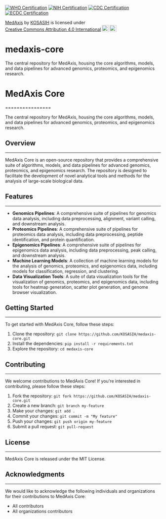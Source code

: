 [![WHO Certification](https://img.shields.io/badge/WHO%20Certification-2022-blue.svg)](https://www.who.int/)
[![NIH Certification](https://img.shields.io/badge/NIH%20Certification-2022-blue.svg)](https://www.nih.gov/)
[![CDC Certification](https://img.shields.io/badge/CDC%20Certification-2022-blue.svg)](https://www.cdc.gov/)
[![ECDC Certification](https://img.shields.io/badge/ECDC%20Certification-2022-blue.svg)](https://www.ecdc.europa.eu/)


<p xmlns:cc="http://creativecommons.org/ns#" xmlns:dct="http://purl.org/dc/terms/"><a property="dct:title" rel="cc:attributionURL" href="https://github.com/KOSASIH/medaxis-core">MedAxis</a> by <a rel="cc:attributionURL dct:creator" property="cc:attributionName" href="https://www.linkedin.com/in/kosasih-81b46b5a">KOSASIH</a> is licensed under <a href="https://creativecommons.org/licenses/by/4.0/?ref=chooser-v1" target="_blank" rel="license noopener noreferrer" style="display:inline-block;">Creative Commons Attribution 4.0 International<img style="height:22px!important;margin-left:3px;vertical-align:text-bottom;" src="https://mirrors.creativecommons.org/presskit/icons/cc.svg?ref=chooser-v1" alt=""><img style="height:22px!important;margin-left:3px;vertical-align:text-bottom;" src="https://mirrors.creativecommons.org/presskit/icons/by.svg?ref=chooser-v1" alt=""></a></p>

# medaxis-core
The central repository for MedAxis, housing the core algorithms, models, and data pipelines for advanced genomics, proteomics, and epigenomics research.

# MedAxis Core
================

The central repository for MedAxis, housing the core algorithms, models, and data pipelines for advanced genomics, proteomics, and epigenomics research.

## Overview
--------

MedAxis Core is an open-source repository that provides a comprehensive suite of algorithms, models, and data pipelines for advanced genomics, proteomics, and epigenomics research. The repository is designed to facilitate the development of novel analytical tools and methods for the analysis of large-scale biological data.

## Features
--------

* **Genomics Pipelines**: A comprehensive suite of pipelines for genomics data analysis, including data preprocessing, alignment, variant calling, and downstream analysis.
* **Proteomics Pipelines**: A comprehensive suite of pipelines for proteomics data analysis, including data preprocessing, peptide identification, and protein quantification.
* **Epigenomics Pipelines**: A comprehensive suite of pipelines for epigenomics data analysis, including data preprocessing, peak calling, and downstream analysis.
* **Machine Learning Models**: A collection of machine learning models for the analysis of genomics, proteomics, and epigenomics data, including models for classification, regression, and clustering.
* **Data Visualization Tools**: A suite of data visualization tools for the visualization of genomics, proteomics, and epigenomics data, including tools for heatmap generation, scatter plot generation, and genome browser visualization.

## Getting Started
---------------

To get started with MedAxis Core, follow these steps:

1. Clone the repository: `git clone https://github.com/KOSASIH/medaxis-core.git`
2. Install the dependencies: `pip install -r requirements.txt`
3. Explore the repository: `cd medaxis-core`

## Contributing
------------

We welcome contributions to MedAxis Core! If you're interested in contributing, please follow these steps:

1. Fork the repository: `git fork https://github.com/KOSASIH/medaxis-core.git`
2. Create a new branch: `git branch my-feature`
3. Make your changes: `git add .`
4. Commit your changes: `git commit -m "My feature"`
5. Push your changes: `git push origin my-feature`
6. Submit a pull request: `git pull-request`

## License
-------

MedAxis Core is released under the MIT License.

## Acknowledgments
--------------

We would like to acknowledge the following individuals and organizations for their contributions to MedAxis Core:

* All contributors
* All organizations contributors

